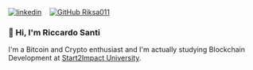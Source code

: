 [![linkedin](https://img.shields.io/badge/linkedin-0A66C2?style=for-the-badge&logo=linkedin&logoColor=white)](https://www.linkedin.com/in/riccardo-santi/) &nbsp;&nbsp;
[![GitHub Riksa011](https://img.shields.io/github/followers/Riksa011?style=social)](https://github.com/Riksa011/)

### 👋 Hi, I'm Riccardo Santi
I'm a Bitcoin and Crypto enthusiast and I'm actually studying Blockchain Development at [Start2Impact University](https://talent.start2impact.it/profile/riccardo-santi{:target="_blank"}).





<!--
https://shields.io/

Here are some ideas to get you started:

- 🔭 I’m currently working on ...
- 🌱 I’m currently learning ...
- 👯 I’m looking to collaborate on ...
- 🤔 I’m looking for help with ...
- 💬 Ask me about ...
- 📫 How to reach me: ...
- 😄 Pronouns: ...
- ⚡ Fun fact: ...
-->
